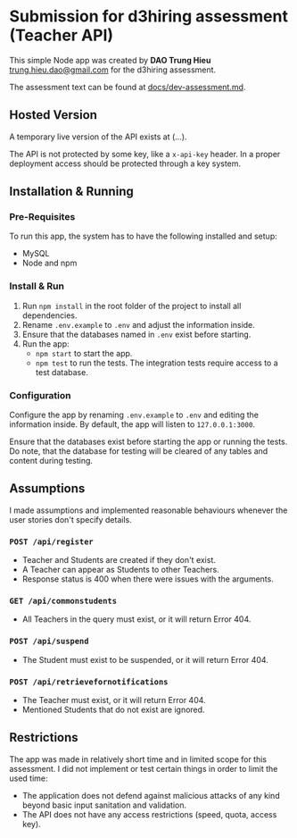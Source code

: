 # Submission for d3hiring assessment (Teacher API)

This simple Node app was created by **DAO Trung Hieu** <trung.hieu.dao@gmail.com> for the d3hiring assessment.

The assessment text can be found at [docs/dev-assessment.md](docs/dev-assessment.md).

## Hosted Version

A temporary live version of the API exists at (...).

The API is not protected by some key, like a `x-api-key` header. In a proper deployment access should be protected through a key system.

## Installation & Running

### Pre-Requisites

To run this app, the system has to have the following installed and setup:
- MySQL
- Node and npm

### Install & Run

1. Run `npm install` in the root folder of the project to install all dependencies.
2. Rename `.env.example` to `.env` and adjust the information inside.
3. Ensure that the databases named in `.env` exist before starting.
4. Run the app:
    - `npm start` to start the app.
    - `npm test` to run the tests. The integration tests require access to a test database.

### Configuration

Configure the app by renaming `.env.example` to `.env` and editing the information inside.
By default, the app will listen to `127.0.0.1:3000`.

Ensure that the databases exist before starting the app or running the tests. Do note, that the database for testing will be cleared of any tables and content during testing.

## Assumptions

I made assumptions and implemented reasonable behaviours whenever the user stories don't specify details.

### `POST /api/register`

- Teacher and Students are created if they don't exist.
- A Teacher can appear as Students to other Teachers.
- Response status is 400 when there were issues with the arguments.

### `GET /api/commonstudents`

- All Teachers in the query must exist, or it will return Error 404.

### `POST /api/suspend`

- The Student must exist to be suspended, or it will return Error 404.

### `POST /api/retrievefornotifications`

- The Teacher must exist, or it will return Error 404.
- Mentioned Students that do not exist are ignored.

## Restrictions

The app was made in relatively short time and in limited scope for this assessment. I did not implement or test certain things in order to limit the used time:

- The application does not defend against malicious attacks of any kind beyond basic input sanitation and validation.
- The API does not have any access restrictions (speed, quota, access key).
